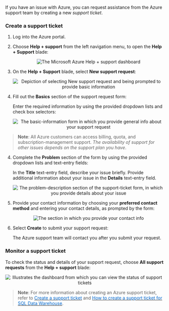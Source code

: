 
If you have an issue with Azure, you can request assistance from the Azure support team by creating a new *support ticket*.

### Create a support ticket

1. Log into the Azure portal.

2. Choose **Help + support** from the left navigation menu, to open the **Help + Support** blade:

    <p style="text-align:center;"><img src="../Linked_Image_Files/0404-support-help-and-support-dashboard.png" alt="The Microsoft Azure Help + support dashboard"></p>

3. On the **Help + Support** blade, select **New support request**:

    <p style="text-align:center;"><img src="../Linked_Image_Files/0404-support-ticket-creation.png" alt="Depiction of selecting New support request and being prompted to provide basic information"></p>

4.  Fill out the **Basics** section of the support request form:

    Enter the required information by using the provided dropdown lists and check box selectors:

    <p style="text-align:center;"><img src="../Linked_Image_Files/0404-support-ticket-basics.png" alt="The basic-information form in which you provide general info about your support request"></p>

> **Note**: All Azure customers can access billing, quota, and subscription-management support. *The availability of support for other issues depends on the support plan you have*.

4. Complete the **Problem** section of the form by using the provided dropdown lists and text-entry fields:

    In the **Title** text-entry field, describe your issue briefly.  Provide additional information about your issue in the **Details** text-entry field.

    <p style="text-align:center;"><img src="../Linked_Image_Files/0404-support-ticket-problem.png" alt="The problem-description section of the support-ticket form, in which you provide details about your issue"></p>

5. Provide your contact information by choosing your **preferred contact method** and entering your contact details, as prompted by the form:

    <p style="text-align:center;"><img src="../Linked_Image_Files/0404-support-ticket-contact-info.png" alt="The section in which you provide your contact info"></p>

6. Select **Create** to submit your support request:

    The Azure support team will contact you after you submit your request.

### Monitor a support ticket

To check the status and details of your support request, choose **All support requests** from the **Help + support** blade:

  <p style="text-align:center;"><img src="../Linked_Image_Files/0404-support-ticket-monitor.png" alt="Illustrates the dashboard from which you can view the status of support tickets"></p>

> **Note**: For more information about creating an Azure support ticket, refer to <a href="https://azure.microsoft.com/en-us/support/create-ticket/" target="_blank"><span style="color: #0066cc;" color="#0066cc"> Create a support ticket</span></a> and <a href="https://docs.microsoft.com/en-us/azure/sql-data-warehouse/sql-data-warehouse-get-started-create-support-ticket" target="_blank"><span style="color: #0066cc;" color="#0066cc"> How to create a support ticket for SQL Data Warehouse</span></a>.
